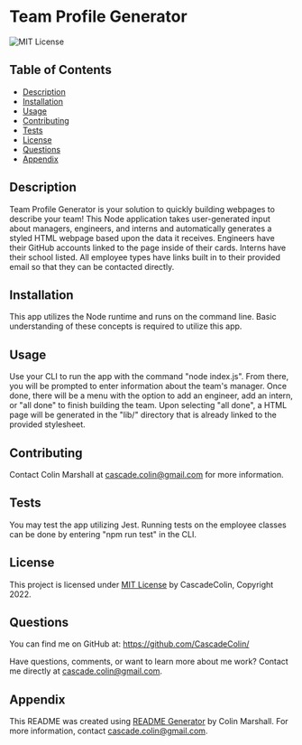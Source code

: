 # Team Profile Generator

![MIT License](https://img.shields.io/badge/License-MIT-brightgreen)

## Table of Contents
  
- [Description](#description)
- [Installation](#installation)
- [Usage](#usage)
- [Contributing](#contributing)
- [Tests](#tests)
- [License](#license)
- [Questions](#questions)
- [Appendix](#appendix)
  
## Description

Team Profile Generator is your solution to quickly building webpages to describe your team!  This Node application takes user-generated input about managers, engineers, and interns and automatically generates a styled HTML webpage based upon the data it receives.  Engineers have their GitHub accounts linked to the page inside of their cards.  Interns have their school listed.  All employee types have links built in to their provided email so that they can be contacted directly.
  
## Installation
  
This app utilizes the Node runtime and runs on the command line.  Basic understanding of these concepts is required to utilize this app.
  
## Usage
  
Use your CLI to run the app with the command "node index.js".  From there, you will be prompted to enter information about the team's manager.  Once done, there will be a menu with the option to add an engineer, add an intern, or "all done" to finish building the team.  Upon selecting "all done", a HTML page will be generated in the "lib/" directory that is already linked to the provided stylesheet.
  
## Contributing
  
Contact Colin Marshall at cascade.colin@gmail.com for more information.
  
## Tests
  
You may test the app utilizing Jest.  Running tests on the employee classes can be done by entering "npm run test" in the CLI.
  
## License

This project is licensed under [MIT License](https://opensource.org/licenses/MIT) by CascadeColin, Copyright 2022.

## Questions

You can find me on GitHub at:  https://github.com/CascadeColin/

Have questions, comments, or want to learn more about me work?  Contact me directly at cascade.colin@gmail.com.
  
## Appendix

This README was created using [README Generator](https://github.com/CascadeColin/README-Generator) by Colin Marshall.  For more information, contact cascade.colin@gmail.com.
